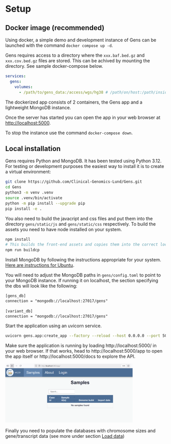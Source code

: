 # Setup

## Docker image (recommended)

Using docker, a simple demo and development instance of Gens can be launched with the command `docker compose up -d`.

Gens requires access to a directory where the `xxx.baf.bed.gz` and `xxx.cov.bed.gz` files are stored. This can be achived by mounting the directory. See sample docker-compose below.

```yaml
services:
  gens:
    volumes:
      - /path/to/gens_data:/access/wgs/hg38 # /path/on/host:/path/inside/container
```

The dockerized app consists of 2 containers, the Gens app and a lightweight MongoDB instance.

Once the server has started you can open the app in your web browser at [http://localhost:5000](http://localhost:5000).

To stop the instance use the command `docker-compose down`.

## Local installation

Gens requires Python and MongoDB. It has been tested using Python 3.12. For testing or development purposes the easiest way to install it is to create a virtual environment:

```bash
git clone https://github.com/Clinical-Genomics-Lund/Gens.git
cd Gens
python3 -m venv .venv
source .venv/bin/activate
python -m pip install --upgrade pip
pip install -e .
```

You also need to build the javacript and css files and put them into the directory `gens/static/js` and `gens/static/css` respectively. To build the assets you need to have node installed on your system.

```bash
npm install
# This builds the front-end assets and copies them into the correct locations
npm run buildcp
```

Install MongoDB by following the instructions appropriate for your system. [Here are instructions for Ubuntu](https://www.mongodb.com/docs/v7.0/tutorial/install-mongodb-on-ubuntu/).

You will need to adjust the MongoDB paths in `gens/config.toml` to point to your MongoDB instance. If running it on localhost, the section specifying the dbs will look like the following:

```
[gens_db]
connection = "mongodb://localhost:27017/gens"

[variant_db]
connection = "mongodb://localhost:27017/gens"
```

Start the application using an uvicorn service.

```bash
uvicorn gens.app:create_app --factory --reload --host 0.0.0.0 --port 5000
```

Make sure the application is running by loading http://localhost:5000/ in your web browser. If that works, head to http://localhost:5000/app to open the app itself or http://localhost:5000/docs to explore the API.

<img src="../img/gens_hello_world.PNG" width="400">

Finally you need to populate the databases with chromosome sizes and gene/transcript data (see more under section [Load data](./load_gens_data.md))
